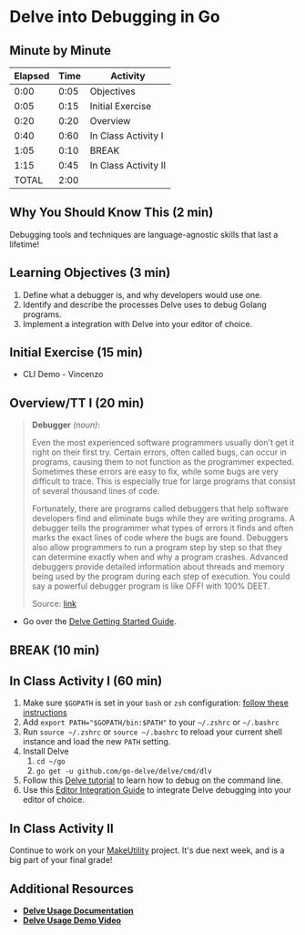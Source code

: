 # Delve into Debugging in Go

## Minute by Minute

| **Elapsed** | **Time**  | **Activity**              |
| ----------- | --------- | ------------------------- |
| 0:00        | 0:05      | Objectives                |
| 0:05        | 0:15      | Initial Exercise          |
| 0:20        | 0:20      | Overview                  |
| 0:40        | 0:60      | In Class Activity I       |
| 1:05        | 0:10      | BREAK                     |
| 1:15        | 0:45      | In Class Activity II      |
| TOTAL       | 2:00      |                           |

## Why You Should Know This (2 min)

Debugging tools and techniques are language-agnostic skills that last a lifetime!

## Learning Objectives (3 min)

1. Define what a debugger is, and why developers would use one.
2. Identify and describe the processes Delve uses to debug Golang programs.
3. Implement a integration with Delve into your editor of choice.

## Initial Exercise (15 min)

- CLI Demo - Vincenzo

## Overview/TT I (20 min)

> **Debugger** _(noun)_:
>
> Even the most experienced software programmers usually don't get it right on their first try. Certain errors, often called bugs, can occur in programs, causing them to not function as the programmer expected. Sometimes these errors are easy to fix, while some bugs are very difficult to trace. This is especially true for large programs that consist of several thousand lines of code.
>
> Fortunately, there are programs called debuggers that help software developers find and eliminate bugs while they are writing programs. A debugger tells the programmer what types of errors it finds and often marks the exact lines of code where the bugs are found. Debuggers also allow programmers to run a program step by step so that they can determine exactly when and why a program crashes. Advanced debuggers provide detailed information about threads and memory being used by the program during each step of execution. You could say a powerful debugger program is like OFF! with 100% DEET.
>
> Source: [link](https://techterms.com/definition/debugger)

- Go over the [Delve Getting Started Guide](https://github.com/go-delve/delve/blob/master/Documentation/cli/getting_started.md).

## BREAK (10 min)

## In Class Activity I (60 min)

1. Make sure `$GOPATH` is set in your `bash` or `zsh` configuration: [follow these instructions](https://github.com/golang/go/wiki/SettingGOPATH#bash)
2. Add `export PATH="$GOPATH/bin:$PATH"` to your `~/.zshrc` or `~/.bashrc`
3. Run `source ~/.zshrc` or `source ~/.bashrc` to reload your current shell instance and load the new `PATH` setting.
4. Install Delve
    1. `cd ~/go`
    2. `go get -u github.com/go-delve/delve/cmd/dlv`
5. Follow this [Delve tutorial](https://www.jamessturtevant.com/posts/Using-the-Go-Delve-Debugger-from-the-command-line/) to learn how to debug on the command line.
6. Use this [Editor Integration Guide](https://github.com/go-delve/delve/blob/master/Documentation/EditorIntegration.md) to integrate Delve debugging into your editor of choice.

## In Class Activity II

Continue to work on your [MakeUtility](https://make.sc/makeutility) project. It's due next week, and is a big part of your final grade!

## Additional Resources

- **[Delve Usage Documentation](https://github.com/go-delve/delve/blob/master/Documentation/usage/dlv.md)**
- **[Delve Usage Demo Video](https://www.melvinvivas.com/debugging-go-applications-using-delve/)**
